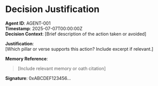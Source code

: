 # Decision Justification

**Agent ID**: AGENT-001  
**Timestamp**: 2025-07-07T00:00:00Z  
**Decision Context**: [Brief description of the action taken or avoided]

**Justification**:  
[Which pillar or verse supports this action? Include excerpt if relevant.]

**Memory Reference**:  
> [Include relevant memory or oath citation]

**Signature**: 0xABCDEF123456...
